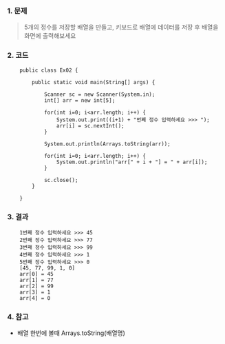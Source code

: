 ### 1. 문제
> 5개의 정수를 저장할 배열을 만들고, 키보드로 배열에 데이터를 저장 후 배열을 화면에 출력해보세요

### 2. 코드

        public class Ex02 {

            public static void main(String[] args) {

                Scanner sc = new Scanner(System.in);
                int[] arr = new int[5];
                
                for(int i=0; i<arr.length; i++) {
                    System.out.print((i+1) + "번째 정수 입력하세요 >>> ");
                    arr[i] = sc.nextInt();
                }
                
                System.out.println(Arrays.toString(arr));
                
                for(int i=0; i<arr.length; i++) {
                    System.out.println("arr[" + i + "] = " + arr[i]);
                }
                
                sc.close();
            }

        }

### 3. 결과

        1번째 정수 입력하세요 >>> 45
        2번째 정수 입력하세요 >>> 77
        3번째 정수 입력하세요 >>> 99
        4번째 정수 입력하세요 >>> 1
        5번째 정수 입력하세요 >>> 0
        [45, 77, 99, 1, 0]
        arr[0] = 45
        arr[1] = 77
        arr[2] = 99
        arr[3] = 1
        arr[4] = 0

### 4. 참고
- 배열 한번에 볼때 Arrays.toString(배열명) 